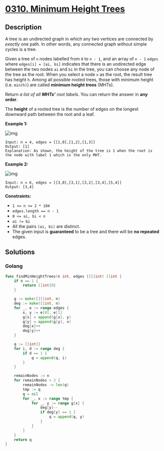 # [0310. Minimum Height Trees](https://leetcode-cn.com/problems/minimum-height-trees/)



## Description


A tree is an undirected graph in which any two vertices are connected by *exactly* one path. In other words, any connected graph without simple cycles is a tree.

Given a tree of `n` nodes labelled from `0` to `n - 1`, and an array of `n - 1` `edges` where `edges[i] = [ai, bi]` indicates that there is an undirected edge between the two nodes `ai` and `bi` in the tree, you can choose any node of the tree as the root. When you select a node `x` as the root, the result tree has height `h`. Among all possible rooted trees, those with minimum height (i.e. `min(h)`) are called **minimum height trees** (MHTs).

Return *a list of all **MHTs'** root labels*. You can return the answer in **any order**.

The **height** of a rooted tree is the number of edges on the longest downward path between the root and a leaf.

 

**Example 1:**

![img](https://assets.leetcode.com/uploads/2020/09/01/e1.jpg)

```
Input: n = 4, edges = [[1,0],[1,2],[1,3]]
Output: [1]
Explanation: As shown, the height of the tree is 1 when the root is the node with label 1 which is the only MHT.
```

**Example 2:**

![img](https://assets.leetcode.com/uploads/2020/09/01/e2.jpg)

```
Input: n = 6, edges = [[3,0],[3,1],[3,2],[3,4],[5,4]]
Output: [3,4]
```

 

**Constraints:**

- `1 <= n <= 2 * 104`
- `edges.length == n - 1`
- `0 <= ai, bi < n`
- `ai != bi`
- All the pairs `(ai, bi)` are distinct.
- The given input is **guaranteed** to be a tree and there will be **no repeated** edges.







## Solutions

<!-- tabs:start -->

### **Golang**

```go
func findMinHeightTrees(n int, edges [][]int) []int {
    if n == 1 {
        return []int{0}
    }

    g := make([][]int, n)
    deg := make([]int, n)
    for _, e := range edges {
        x, y := e[0], e[1]
        g[x] = append(g[x], y)
        g[y] = append(g[y], x)
        deg[x]++
        deg[y]++
    }

    q := []int{}
    for i, d := range deg {
        if d == 1 {
            q = append(q, i)
        }
    }

    remainNodes := n
    for remainNodes > 2 {
        remainNodes -= len(q)
        tmp := q
        q = nil
        for _, x := range tmp {
            for _, y := range g[x] {
                deg[y]--
                if deg[y] == 1 {
                    q = append(q, y)
                }
            }
        }
    }
    return q
}
```

<!-- tabs:end -->